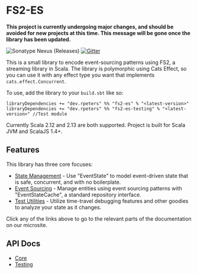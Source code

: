 # FS2-ES

**This project is currently undergoing major changes, and should be avoided for new projects at this time. This message will be gone once the library has been updated.**

![Sonatype Nexus (Releases)](https://img.shields.io/nexus/r/dev.rpeters/fs2-es_2.13?label=latest&server=https%3A%2F%2Foss.sonatype.org) [![Gitter](https://badges.gitter.im/fs2-es/community.svg)](https://gitter.im/fs2-es/community?utm_source=badge&utm_medium=badge&utm_campaign=pr-badge)

This is a small library to encode event-sourcing patterns using FS2, a streaming library in Scala.
The library is polymorphic using Cats Effect, so you can use it with any effect type you want that implements `cats.effect.Concurrent`.

To use, add the library to your `build.sbt` like so:
```
libraryDependencies += "dev.rpeters" %% "fs2-es" % "<latest-version>"
libraryDependencies += "dev.rpeters" %% "fs2-es-testing" % "<latest-version>" //Test module
```

Currently Scala 2.12 and 2.13 are both supported. Project is built for Scala JVM and ScalaJS 1.4+.

## Features
This library has three core focuses:

* [State Management](https://sloshy.github.io/fs2-es/docs/eventstate/) - Use "EventState" to model event-driven state that is safe, concurrent, and with no boilerplate.
* [Event Sourcing](https://sloshy.github.io/fs2-es/docs/eventstatecache/) - Manage entities using event sourcing patterns with "EventStateCache", a standard repository interface.
* [Test Utilities](https://sloshy.github.io/fs2-es/docs/testing/) - Utilize time-travel debugging features and other goodies to analyze your state as it changes.

Click any of the links above to go to the relevant parts of the documentation on our microsite.

## API Docs
* [Core](https://javadoc.io/doc/dev.rpeters/fs2-es_2.13/latest/dev/rpeters/fs2/es/index.html)
* [Testing](https://javadoc.io/doc/dev.rpeters/fs2-es-testing_2.13/latest/dev/rpeters/fs2/es/testing/index.html)
